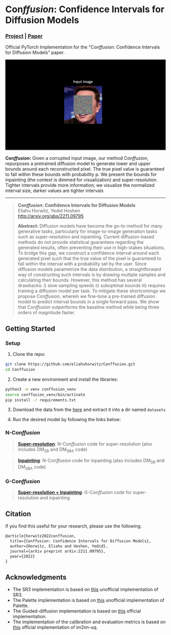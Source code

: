 # Con*ffusion*: Confidence Intervals for Diffusion Models
### <a href="https://www.vision.huji.ac.il/conffusion" target="_blank">Project</a> | <a href="http://arxiv.org/abs/2211.09795" target="_blank">Paper</a> <br>
Official PyTorch Implementation for the "Con*ffusion*: Confidence Intervals for Diffusion Models" paper.  

![](imgs/header.gif)

<strong>Con*ffusion*:</strong> Given a corrupted input image, our method Con*ffusion*, repurposes a pretrained diffusion model to generate lower and upper bounds around each reconstructed pixel. The true pixel value is guaranteed to fall within these bounds with probability p. We present the bounds for inpainting (the context is dimmed for visualization) and super-resolution. Tighter intervals provide more information; we visualize the normalized interval size, darker values are tighter intervals
___

> **Con*ffusion*: Confidence Intervals for Diffusion Models**<br>
> Eliahu Horwitz, Yedid Hoshen<br>
> <a href="http://arxiv.org/abs/2211.09795" target="_blank">http://arxiv.org/abs/2211.09795 </a> <br>
>
>**Abstract:** Diffusion models have become the go-to method for many generative tasks, particularly for image-to-image generation tasks such as super-resolution and inpainting. 
> Current diffusion-based methods do not provide statistical guarantees regarding the generated results, often preventing their use in high-stakes situations. 
> To bridge this gap, we construct a confidence interval around each generated pixel such that the true value of the pixel is guaranteed to fall within the interval with a probability set by the user. 
> Since diffusion models parametrize the data distribution, a straightforward way of constructing such intervals is by drawing multiple samples and calculating their bounds. 
> However, this method has several drawbacks: i) slow sampling speeds ii) suboptimal bounds iii) requires training a diffusion model per task. 
> To mitigate these shortcomings we propose Con*ffusion*, wherein we fine-tune a pre-trained diffusion model to predict interval bounds in a single forward pass. 
> We show that Con*ffusion* outperforms the baseline method while being three orders of magnitude faster.




## Getting Started

### Setup 
1.  Clone the repo:
```bash
git clone https://github.com/eliahuhorwitz/Conffusion.git
cd Conffusion
```
2. Create a new environment and install the libraries:
```bash
python3 -m venv conffusion_venv
source conffusion_venv/bin/activate
pip install -r requirements.txt
```

3. Download the data from the <a href="https://drive.google.com/file/d/10nP41Z-cHmLuHrIOhvxe-IZrP-gnK4vm/view?usp=share_link" target="_blank">here</a> and extract it into a dir named `datasets` 

4. Run the desired model by following the links below:

### N-Con*ffusion*

> [**Super-resolution**](https://github.com/eliahuhorwitz/Conffusion/tree/main/super_resolution_n_conffusion): N-Con*ffusion* code for super-resolution (also includes DM<sub>SB</sub> and DM<sub>SBA</sub> code)


> [**Inpainting**](https://github.com/eliahuhorwitz/Conffusion/tree/main/inpainting_n_conffusion): N-Con*ffusion* code for inpainting (also includes DM<sub>SB</sub> and DM<sub>SBA</sub> code)

### G-Con*ffusion*
> [**Super-resolution + Inpainting**](https://github.com/eliahuhorwitz/Conffusion/tree/main/g_conffusion): G-Con*ffusion* code for super-resolution and inpainting



## Citation
If you find this useful for your research, please use the following.

```
@article{horwitz2022conffusion,
  title={Conffusion: Confidence Intervals for Diffusion Models},
  author={Horwitz, Eliahu and Hoshen, Yedid},
  journal={arXiv preprint arXiv:2211.09795},
  year={2022}
}
```



## Acknowledgments
- The SR3 implementation is based on <a href="https://github.com/Janspiry/Image-Super-Resolution-via-Iterative-Refinement" target="_blank">this</a> unofficial implementation of SR3. 
- The Palette implementation is based on <a href="https://github.com/Janspiry/Palette-Image-to-Image-Diffusion-Models" target="_blank">this</a> unofficial implementation of Palette.
- The Guided-diffusion implementation is based on <a href="https://github.com/openai/guided-diffusion" target="_blank">this</a> official implementation.
- The implementation of the calibration and evaluation metrics is based on <a href="https://github.com/aangelopoulos/im2im-uq" target="_blank">this</a> official implementation of im2im-uq.
